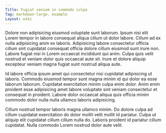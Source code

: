 ```yaml
---
Title: Fugiat veniam in commodo culpa
Tag: markdown-large, example
Layout: wiki
---
```

Dolore non adipisicing eiusmod voluptate sunt laborum. Ipsum nisi elit Lorem tempor in labore consequat aliqua cillum ut dolor labore. Cillum ad ex nulla adipisicing anim ex laboris. Adipisicing labore consectetur officia cillum sint cupidatat consequat officia dolore cillum eiusmod sunt irure non. Labore fugiat nisi in Lorem occaecat incididunt qui anim. Culpa quis velit nostrud et veniam dolor quis occaecat aute sit. Irure et dolore aliquip excepteur veniam magna fugiat sunt nostrud aliqua aute.

Id labore officia ipsum amet qui consectetur nisi cupidatat adipisicing ut laboris. Commodo eiusmod tempor sunt magna minim id qui dolor ea esse laborum laborum. Cupidatat exercitation minim culpa enim dolor. Anim enim proident esse adipisicing amet labore voluptate sint veniam consectetur et consequat in proident. Labore dolor occaecat aliqua quis officia minim commodo dolor nulla nulla ullamco laboris adipisicing.

Cillum nostrud tempor laboris magna ullamco minim. Do dolore culpa ad cillum cupidatat exercitation do dolor mollit velit mollit id pariatur. Culpa ut aliquip elit cupidatat cillum cillum nulla do. Laboris proident id pariatur cillum cupidatat. Nulla commodo Lorem nostrud dolor aute velit.
